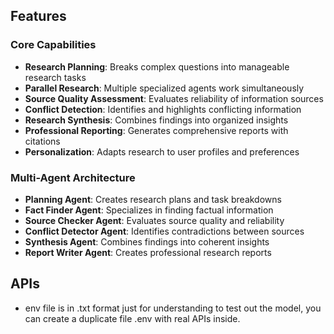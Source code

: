 ## Features

### Core Capabilities
- **Research Planning**: Breaks complex questions into manageable research tasks
- **Parallel Research**: Multiple specialized agents work simultaneously
- **Source Quality Assessment**: Evaluates reliability of information sources
- **Conflict Detection**: Identifies and highlights conflicting information
- **Research Synthesis**: Combines findings into organized insights
- **Professional Reporting**: Generates comprehensive reports with citations
- **Personalization**: Adapts research to user profiles and preferences

### Multi-Agent Architecture
- **Planning Agent**: Creates research plans and task breakdowns
- **Fact Finder Agent**: Specializes in finding factual information
- **Source Checker Agent**: Evaluates source quality and reliability
- **Conflict Detector Agent**: Identifies contradictions between sources
- **Synthesis Agent**: Combines findings into coherent insights
- **Report Writer Agent**: Creates professional research reports

## APIs
- env file is in .txt format just for understanding to test out the model, you can create a duplicate file .env with real APIs inside. 
